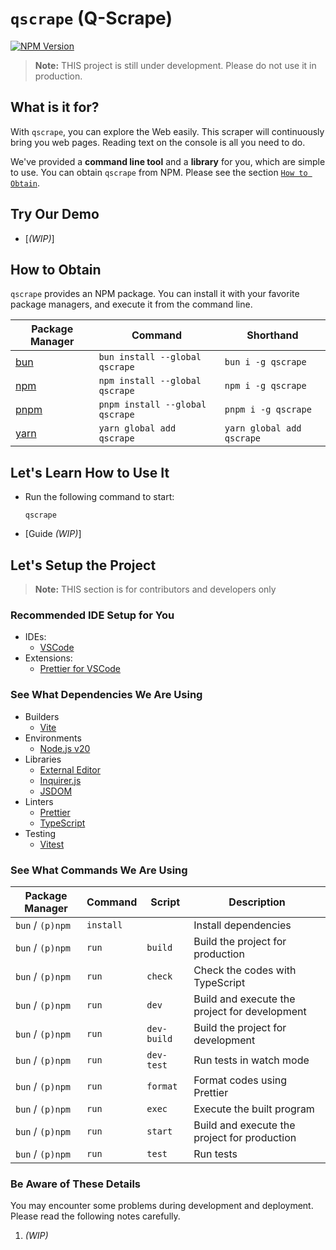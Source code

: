 # `qscrape` (Q-Scrape)

[![NPM Version](https://img.shields.io/npm/v/qscrape?style=for-the-badge&logo=npm&logoColor=white)](https://www.npmjs.com/package/qscrape)

> **Note:** THIS project is still under development. Please do not use it in production.

## What is it for?

With `qscrape`, you can explore the Web easily. This scraper will continuously bring you web pages. Reading text on the console is all you need to do.

We've provided a **command line tool** and a **library** for you, which are simple to use. You can obtain `qscrape` from NPM. Please see the section [`How to Obtain`](#how-to-obtain).

## Try Our Demo

- [_(WIP)_]

## How to Obtain

`qscrape` provides an NPM package. You can install it with your favorite package managers, and execute it from the command line.

| Package Manager               | Command                         | Shorthand                 |
| ----------------------------- | ------------------------------- | ------------------------- |
| [bun](https://bun.sh/)        | `bun install --global qscrape`  | `bun i -g qscrape`        |
| [npm](https://www.npmjs.com/) | `npm install --global qscrape`  | `npm i -g qscrape`        |
| [pnpm](https://pnpm.io/)      | `pnpm install --global qscrape` | `pnpm i -g qscrape`       |
| [yarn](https://yarnpkg.com/)  | `yarn global add qscrape`       | `yarn global add qscrape` |

## Let's Learn How to Use It

- Run the following command to start:

  ```shell
  qscrape
  ```

- [Guide _*(WIP)*_]

## Let's Setup the Project

> **Note:** THIS section is for contributors and developers only

### Recommended IDE Setup for You

- IDEs:
  - [VSCode](https://code.visualstudio.com/)
- Extensions:
  - [Prettier for VSCode](https://marketplace.visualstudio.com/items?itemName=esbenp.prettier-vscode)

### See What Dependencies We Are Using

- Builders
  - [Vite](https://vitejs.dev/)
- Environments
  - [Node.js v20](https://nodejs.org/)
- Libraries
  - [External Editor](https://github.com/mrkmg/node-external-editor)
  - [Inquirer.js](https://github.com/SBoudrias/Inquirer.js)
  - [JSDOM](https://github.com/jsdom/jsdom)
- Linters
  - [Prettier](https://prettier.io/)
  - [TypeScript](https://www.typescriptlang.org/)
- Testing
  - [Vitest](https://vitest.dev/)

### See What Commands We Are Using

| Package Manager  | Command   | Script      | Description                                   |
| ---------------- | --------- | ----------- | --------------------------------------------- |
| `bun` / `(p)npm` | `install` |             | Install dependencies                          |
| `bun` / `(p)npm` | `run`     | `build`     | Build the project for production              |
| `bun` / `(p)npm` | `run`     | `check`     | Check the codes with TypeScript               |
| `bun` / `(p)npm` | `run`     | `dev`       | Build and execute the project for development |
| `bun` / `(p)npm` | `run`     | `dev-build` | Build the project for development             |
| `bun` / `(p)npm` | `run`     | `dev-test`  | Run tests in watch mode                       |
| `bun` / `(p)npm` | `run`     | `format`    | Format codes using Prettier                   |
| `bun` / `(p)npm` | `run`     | `exec`      | Execute the built program                     |
| `bun` / `(p)npm` | `run`     | `start`     | Build and execute the project for production  |
| `bun` / `(p)npm` | `run`     | `test`      | Run tests                                     |

### Be Aware of These Details

You may encounter some problems during development and deployment.
Please read the following notes carefully.

1. _(WIP)_
